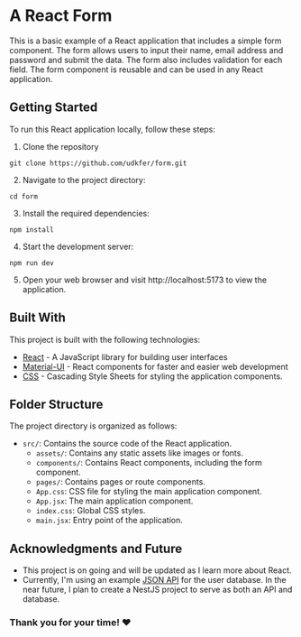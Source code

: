 # A React Form

This is a basic example of a React application that includes a simple form component. The form allows users to input their name, email address and password and submit the data. The form also includes validation for each field. The form component is reusable and can be used in any React application.

## Getting Started

To run this React application locally, follow these steps:

1. Clone the repository
```
git clone https://github.com/udkfer/form.git
```

2. Navigate to the project directory:
```
cd form
```
3. Install the required  dependencies:
```
npm install
```

4. Start the development server:
```
npm run dev
```

5. Open your web browser and visit http://localhost:5173 to view the application.

## Built With

This project is built with the following technologies:

* [React](https://reactjs.org/) - A JavaScript library for building user interfaces
* [Material-UI](https://material-ui.com/) - React components for faster and easier web development
* [CSS](https://developer.mozilla.org/en-US/docs/Web/CSS) - Cascading Style Sheets for styling the application components.

## Folder Structure

The project directory is organized as follows:

- `src/`: Contains the source code of the React application.
  - `assets/`: Contains any static assets like images or fonts.
  - `components/`: Contains React components, including the form component.
  - `pages/`: Contains pages or route components.
  - `App.css`: CSS file for styling the main application component.
  - `App.jsx`: The main application component.
  - `index.css`: Global CSS styles.
  - `main.jsx`: Entry point of the application.

## Acknowledgments and Future

- This project is on going and will be updated as I learn more about React.
- Currently, I'm using an example [JSON API](https://randomuser.me/api) for the user database. In the near future, I plan to create a NestJS project to serve as both an API and database.

### Thank you for your time! ❤️
